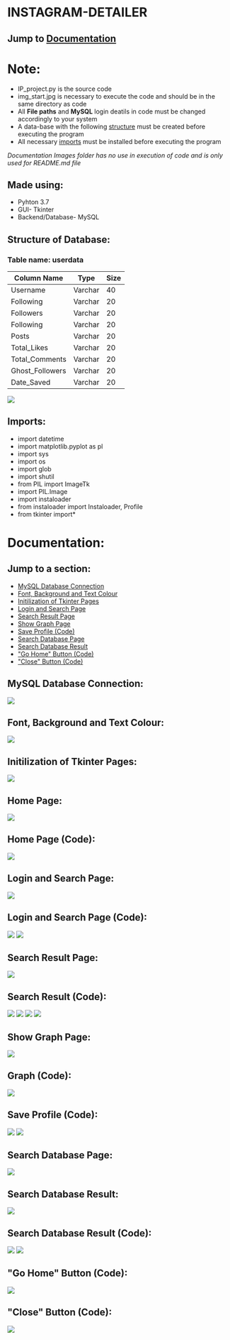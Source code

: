 # INSTAGRAM-DETAILER

## Jump to [Documentation](#documentation)

# Note:
* IP_project.py is the source code 
* img_start.jpg is necessary to execute the code and should be in the same directory as code
* All **File paths** and **MySQL** login deatils in code must be changed accordingly to your system
* A data-base with the following [structure](#structure-of-database) must be created before executing the program
* All necessary [imports](#imports) must be installed before executing the program

*Documentation Images folder has no use in execution of code and is only used for README.md file*

## Made using:
* Pyhton 3.7
* GUI- Tkinter
* Backend/Database- MySQL


## Structure of Database:

### Table name: userdata

Column Name | Type | Size
------------|------|--------
Username | Varchar | 40
Following	|Varchar | 20
Followers	| Varchar	| 20
Following	| Varchar	| 20
Posts	| Varchar	| 20
Total_Likes	| Varchar	| 20
Total_Comments | Varchar | 20
Ghost_Followers	| Varchar | 20
Date_Saved | Varchar | 20

![](Documentation%20Images/userdatatable.jpg)

## Imports:
* import datetime
* import matplotlib.pyplot as pl
* import sys
* import os
* import glob
* import shutil
* from PIL import ImageTk
* import PIL.Image
* import instaloader
* from instaloader import Instaloader, Profile
* from tkinter import*

# Documentation:

## Jump to a section:
* [MySQL Database Connection](#documentation)
* [Font, Background and Text Colour](#documentation)
* [Initilization of Tkinter Pages](#documentation)
* [Login and Search Page](#documentation)
* [Search Result Page](#documentation)
* [Show Graph Page](#documentation)
* [Save Profile (Code)](#documentation)
* [Search Database Page](#documentation)
* [Search Database Result](#documentation)
* ["Go Home" Button (Code)](#documentation)
* ["Close" Button (Code)](#documentation)

## MySQL Database Connection:
![](Documentation%20Images/codemysqllogin.jpg)

## Font, Background and Text Colour:
![](Documentation%20Images/codefonts.jpg)

## Initilization of Tkinter Pages:
![](Documentation%20Images/codetkinit.jpg)

## Home Page:
![](Documentation%20Images/HomePage.jpg)

## Home Page (Code):
![](Documentation%20Images/codehomepage.jpg)

## Login and Search Page:
![](Documentation%20Images/loginpage.jpg)

## Login and Search Page (Code):
![](Documentation%20Images/codeloginpage1.jpg)
![](Documentation%20Images/codeloginpage2.jpg)

## Search Result Page:
![](Documentation%20Images/afterlogin.jpg)

## Search Result (Code):
![](Documentation%20Images/codesearchresult1.jpg)
![](Documentation%20Images/codesearchresult2.jpg)
![](Documentation%20Images/codesearchresult3.jpg)
![](Documentation%20Images/codesearchresult4.jpg)

## Show Graph Page:
![](Documentation%20Images/profileGraph.jpg)

## Graph (Code):
![](Documentation%20Images/codeshowgraph.jpg)

## Save Profile (Code):
![](Documentation%20Images/codesaveprofile1.jpg)
![](Documentation%20Images/codesaveprofile2.jpg)

## Search Database Page:
![](Documentation%20Images/codesearchdatabase1.jpg)

## Search Database Result:
![](Documentation%20Images/databaseresult.jpg)

## Search Database Result (Code):
![](Documentation%20Images/codesearchdatabase2.jpg)
![](Documentation%20Images/codesearchdatabase3.jpg)

## "Go Home" Button (Code):
![](Documentation%20Images/codebacktohome.jpg)

## "Close" Button (Code):
![](Documentation%20Images/codeexitprogram.jpg)
